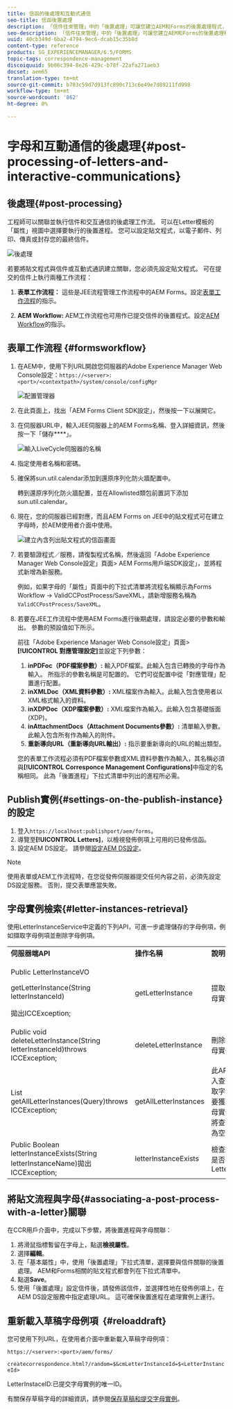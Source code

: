 ```yaml
---
title: 信函的後處理和互動式通信
seo-title: 信函後置處理
description: 「信件往來管理」中的「後置處理」可讓您建立AEM和Forms的後置處理程式，例如列印和電子郵件，並將它們與您的信件整合。
seo-description: 「信件往來管理」中的「後置處理」可讓您建立AEM和Forms的後置處理程式，例如列印和電子郵件，並將它們與您的信件整合。
uuid: 40cb349d-6ba2-4794-9ec6-dcab15c35b8d
content-type: reference
products: SG_EXPERIENCEMANAGER/6.5/FORMS
topic-tags: correspondence-management
discoiquuid: 9b06c394-8e26-429c-b78f-22afa271aeb3
docset: aem65
translation-type: tm+mt
source-git-commit: b703c59d7d913fc890c713c6e49e7d89211fd998
workflow-type: tm+mt
source-wordcount: '862'
ht-degree: 0%

---
```



# 字母和互動通信的後處理{#post-processing-of-letters-and-interactive-communications}

## 後處理{#post-processing}

工程師可以關聯並執行信件和交互通信的後處理工作流。 可以在Letter模板的「屬性」視圖中選擇要執行的後置進程。 您可以設定貼文程式，以電子郵件、列印、傳真或封存您的最終信件。

![後處理](assets/ppoverview.png)

若要將貼文程式與信件或互動式通訊建立關聯，您必須先設定貼文程式。 可在提交的信件上執行兩種工作流程：

1. **表單工作流程：** 這些是JEE流程管理工作流程中的AEM Forms。設定[表單工作流程](#formsworkflow)的指示。

1. **AEM Workflow:** AEM工作流程也可用作已提交信件的後置程式。設定[AEM Workflow](../../forms/using/aem-forms-workflow.md)的指示。

## 表單工作流程 {#formsworkflow}

1. 在AEM中，使用下列URL開啟您伺服器的Adobe Experience Manager Web Console設定：`https://<server>:<port>/<contextpath>/system/console/configMgr`

   ![配置管理器](assets/2configmanager-1.png)

1. 在此頁面上，找出「AEM Forms Client SDK設定」，然後按一下以展開它。
1. 在伺服器URL中，輸入JEE伺服器上的AEM Forms名稱、登入詳細資訊，然後按一下「儲存&#x200B;****」。

   ![輸入LiveCycle伺服器的名稱](assets/1cofigmanager.png)

1. 指定使用者名稱和密碼。
1. 確保將sun.util.calendar添加到還原序列化防火牆配置中。

   轉到還原序列化防火牆配置，並在Allowlisted類包前置詞下添加sun.util.calendar。

1. 現在，您的伺服器已經對應，而且AEM Forms on JEE中的貼文程式可在建立字母時，於AEM使用者介面中使用。

   ![建立內含列出貼文程式的信函畫面](assets/0configmanager.png)

1. 若要驗證程式／服務，請復製程式名稱，然後返回「Adobe Experience Manager Web Console設定」頁面> AEM Forms用戶端SDK設定」，並將程式新增為新服務。

   例如，如果字母的「屬性」頁面中的下拉式清單將流程名稱顯示為Forms Workflow -> ValidCCPostProcess/SaveXML，請新增服務名稱為`ValidCCPostProcess/SaveXML`。

1. 若要在JEE工作流程中使用AEM Forms進行後期處理，請設定必要的參數和輸出。 參數的預設值如下所示。

   前往「Adobe Experience Manager Web Console設定」頁面> **[!UICONTROL 對應管理設定]**&#x200B;並設定下列參數：

   1. **inPDFoc（PDF檔案參數）:** 輸入PDF檔案。此輸入包含已轉換的字母作為輸入。 所指示的參數名稱是可配置的。 它們可從配置中從「對應管理」配置進行配置。
   1. **inXMLDoc（XML資料參數）:** XML檔案作為輸入。此輸入包含使用者以XML格式輸入的資料。
   1. **inXDPDoc（XDP檔案參數）:** XML檔案作為輸入。此輸入包含基礎版面(XDP)。
   1. **inAttachmentDocs（Attachment Documents參數）:** 清單輸入參數。此輸入包含所有作為輸入的附件。
   1. **重新導向URL（重新導向URL輸出）:** 指示要重新導向的URL的輸出類型。

   您的表單工作流程必須有PDF檔案參數或XML資料參數作為輸入，其名稱必須與&#x200B;**[!UICONTROL Corresponce Management Configurations]**&#x200B;中指定的名稱相同。 此為「後置進程」下拉式清單中列出的進程所必需。

## Publish實例{#settings-on-the-publish-instance}的設定

1. 登入`https://localhost:publishport/aem/forms`。
1. 導覽至&#x200B;**[!UICONTROL Letters]**，以檢視發佈例項上可用的已發佈信函。
1. 設定AEM DS設定。 請參閱[設定AEM DS設定](../../forms/using/configuring-the-processing-server-url-.md)。

>[!NOTE]
>
>使用表單或AEM工作流程時，在您從發佈伺服器提交任何內容之前，必須先設定DS設定服務。 否則，提交表單應當失敗。

## 字母實例檢索{#letter-instances-retrieval}

使用LetterInstanceService中定義的下列API，可進一步處理儲存的字母例項，例如擷取字母例項並刪除字母例項。

<table>
 <tbody>
  <tr>
   <td><strong>伺服器端API</strong></td>
   <td><strong>操作名稱</strong></td>
   <td><strong>說明</strong></td>
  </tr>
  <tr>
   <td><p>Public LetterInstanceVO</p> <p>getLetterInstance(String letterInstanceId)</p> <p>拋出ICCException; </p> </td>
   <td>getLetterInstance</td>
   <td>提取指定的字母實例 </td>
  </tr>
  <tr>
   <td>Public void deleteLetterInstance(String letterInstanceId)throws ICCException; </td>
   <td>deleteLetterInstance </td>
   <td>刪除指定的字母實例 </td>
  </tr>
  <tr>
   <td>List getAllLetterInstances(Query)throws ICCException; </td>
   <td>getAllLetterInstances </td>
   <td>此API會根據輸入查詢參數讀取字母實例。 要獲取所有字母實例，可以將查詢參數作為空值傳遞。<br /> </td>
  </tr>
  <tr>
   <td>Public Boolean letterInstanceExists(String letterInstanceName)拋出ICCException; </td>
   <td>letterInstanceExists </td>
   <td>檢查給定名稱是否存在LetterInstance </td>
  </tr>
 </tbody>
</table>

## 將貼文流程與字母{#associating-a-post-process-with-a-letter}關聯

在CCR用戶介面中，完成以下步驟，將後置進程與字母關聯：

1. 將滑鼠指標暫留在字母上，點選&#x200B;**檢視屬性**。
1. 選擇&#x200B;**編輯**。
1. 在「基本屬性」中，使用「後置處理」下拉式清單，選擇要與信件關聯的後置處理。 AEM和Forms相關的貼文程式都會列在下拉式清單中。
1. 點選&#x200B;**Save**。
1. 使用「後置處理」設定信件後，請發佈該信件，並選擇性地在發佈例項上，在AEM DS設定服務中指定處理URL。 這可確保後置進程在處理實例上運行。

## 重新載入草稿字母例項  {#reloaddraft}

您可使用下列URL，在使用者介面中重新載入草稿字母例項：

`https://<server>:<port>/aem/forms/`

`createcorrespondence.html?/random=$&cmLetterInstanceId=$<LetterInstanceId>`

LetterInstaceID:已提交字母實例的唯一ID。

有關保存草稿字母的詳細資訊，請參閱[保存草稿和提交字母實例](../../forms/using/create-correspondence.md#savingdrafts)。
